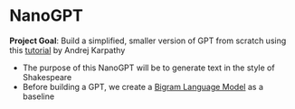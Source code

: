 # NanoGPT
**Project Goal**: Build a simplified, smaller version of GPT from scratch using this [tutorial](https://youtu.be/kCc8FmEb1nY?si=Nld5loGf1d8PnTz6) by Andrej Karpathy <br>
- The purpose of this NanoGPT will be to generate text in the style of Shakespeare <br>
- Before building a GPT, we create a [Bigram Language Model](https://github.com/Ho1yShif/nanogpt/blob/main/bigram.py) as a baseline